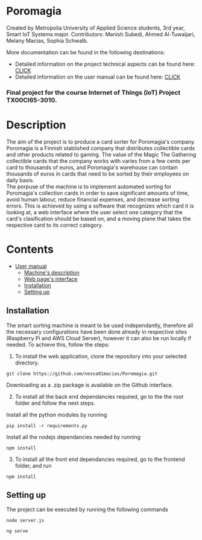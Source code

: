# Poromagia
Created by Metropolia University of Applied Science students, 3rd year, Smart IoT Systems major.
Contributors: Manish Subedi, Ahmed Al-Tuwaijari, Melany Macias, Sophia Schwalb. <br> 

More documentation can be found in the following destinations:
* Detailed information on the project technical aspects can be found here: [CLICK](https://github.com/nessa01macias/Poromagia/blob/master/Documentation.pdf)
* Detailed information on the user manual can be found here: [CLICK](https://github.com/nessa01macias/Poromagia/blob/master/User%20Manual.pdf)

### Final project for the course Internet of Things (IoT) Project TX00CI65-3010.

# Description
The aim of the project is to produce a card sorter for Poromagia's company. Poromagia is a Finnish stablished company that distributes collectible cards and other products related to gaming. The value of the Magic The Gathering collectible cards that the company works with varies from a few cents per card to thousands of euros, and Poromagia's warehouse can contain thousands of euros in cards that need to be sorted by their employees on daily basis. <br>
The porpuse of the machine is to implement automated sorting for Poromagia's collection cards in order to save significant amounts of time, avoid human labour, reduce financial expenses, and decrease sorting errors. This is achieved by using a software that recognizes which card it is looking at, a web interface where the user select one category that the card's clasification should be based on, and a moving plane that takes the respective card to its correct category.

# Contents
- [User manual](#user-manual)
  * [Machine's description](#machine-description)
  * [Web page's interface](#webpage-interface)
  * [Installation](#installation)
  * [Setting up](#setting)
  
   
 ##  Installation
 The smart sorting machine is meant to be used independantly, therefore all the necessary configurations have been done already in respective sites (Raspberry Pi and AWS Cloud Server), however it can also be run locally if needed. To achieve this, follow the steps:
 
1. To install the web application, clone the repository into your selected directory.
```
git clone https://github.com/nessa01macias/Poromagia.git
```
Downloading as a .zip package is available on the Github interface.

2. To install all the back end dependancies required, go to the the root folder and  follow the next steps.

Install all the python modules by running 
```
pip install -r requirements.py
```
Install all the nodejs dependancies needed by running
```
npm install
```
3. To install all the front end dependancies required, go to the frontend folder, and run
```
npm install
```
## Setting up
The project can be executed by running the following commands
```
node server.js
```
```
ng serve 
```



